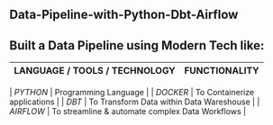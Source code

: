 
## Data-Pipeline-with-Python-Dbt-Airflow

## Built a Data Pipeline using Modern Tech like:
| LANGUAGE / TOOLS / TECHNOLOGY |                      FUNCTIONALITY                  |
| ----------------------------- | --------------------------------------------------- |

|           *PYTHON*            |                Programming Language                 |
|           *DOCKER*            |             To Containerize applications            |
|             *DBT*             |      To Transform Data within Data Wareshouse       |
|           *AIRFLOW*           |   To streamline & automate complex Data Workflows   |
